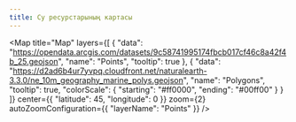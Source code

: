 ```yaml
---
title: Су ресурстарының картасы
---
```


<Map
  title="Map"
  layers={[
    {
      "data": "https://opendata.arcgis.com/datasets/9c58741995174fbcb017cf46c8a42f4b_25.geojson",
      "name": "Points",
      "tooltip": true
    },
    {
      "data": "https://d2ad6b4ur7yvpq.cloudfront.net/naturalearth-3.3.0/ne_10m_geography_marine_polys.geojson",
      "name": "Polygons",
      "tooltip": true,
      "colorScale": {
        "starting": "#ff0000",
        "ending": "#00ff00"
      }
    }
  ]}
  center={{
    "latitude": 45,
    "longitude": 0
  }}
  zoom={2}
  autoZoomConfiguration={{
    "layerName": "Points"
  }}
/>
